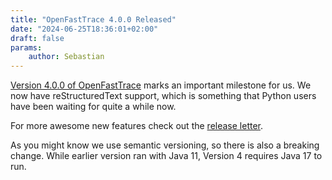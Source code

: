 ```yaml
---
title: "OpenFastTrace 4.0.0 Released"
date: "2024-06-25T18:36:01+02:00"
draft: false
params:
    author: Sebastian
---
```


[Version 4.0.0 of OpenFastTrace](https://github.com/itsallcode/openfasttrace/releases/tag/4.0.0) marks an important milestone for us. We now have reStructuredText support, which is something that Python users have been waiting for quite a while now.

For more awesome new features check out the [release letter](https://github.com/itsallcode/openfasttrace/releases/tag/4.0.0).

<!--more-->

As you might know we use semantic versioning, so there is also a breaking change. While earlier version ran with Java 11, Version 4 requires Java 17 to run.